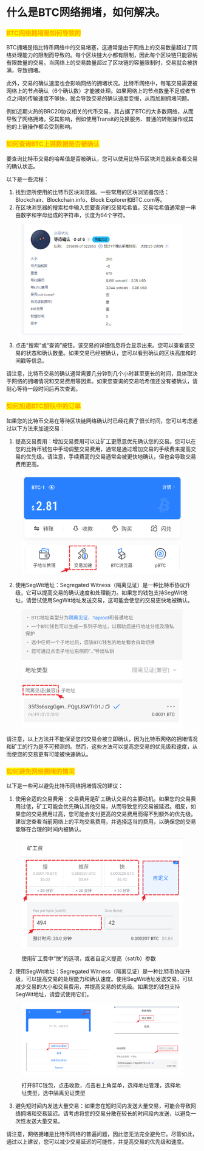 # 什么是BTC网络拥堵，如何解决。

### <mark style="color:orange;">BTC网络拥堵是如何导致的</mark> <a href="#1" id="1"></a>

BTC拥堵是指比特币网络中的交易堵塞，这通常是由于网络上的交易数量超过了网络处理能力的限制而导致的。每个区块链大小都有限制，因此每个区块链只能容纳有限数量的交易。当网络上的交易数量超过了区块链的容量限制时，交易就会被挤满，导致拥堵。

此外，交易的确认速度也会影响网络的拥堵状况。比特币网络中，每笔交易需要被网络上的节点确认（6个确认数）才能被处理。如果网络上的节点数量不足或者节点之间的传输速度不够快，就会导致交易的确认速度变慢，从而加剧拥堵问题。

例如近期火热的BRC20协议相关的代币交易，其占据了BTC的大多数网络，从而导致了网络拥堵。受其影响，例如使用Transit的兑换服务、普通的转账操作或其他的上链操作都会受到影响。

### <mark style="color:orange;">如何查询BTC上链数据是否被确认</mark> <a href="#2" id="2"></a>

要查询比特币交易的哈希值是否被确认，您可以使用比特币区块浏览器来查看交易的确认状态。

以下是一些流程：

1. 找到您所使用的比特币区块浏览器。一些常用的区块浏览器包括：Blockchair、Blockchain.info、Block Explorer和BTC.com等。
2. 在区块浏览器的搜索栏中输入您要查询的交易哈希值。交易哈希值通常是一串由数字和字母组成的字符串，长度为64个字符。

<figure><img src="../../.gitbook/assets/image (36).png" alt=""><figcaption></figcaption></figure>

3. 点击“搜索”或“查询”按钮，该交易的详细信息将会显示出来。您可以查看该交易的状态和确认数量。如果交易已经被确认，您可以看到确认的区块高度和时间戳等信息。

请注意，比特币交易的确认通常需要几分钟到几个小时甚至更长的时间，具体取决于网络的拥堵情况和交易费用等因素。如果您查询的交易哈希值还没有被确认，请耐心等待一段时间后再次查询。

### <mark style="color:orange;">如何加速BTC排队中的订单</mark> <a href="#3" id="3"></a>

如果您的比特币交易在等待区块链网络确认时已经花费了很长时间，您可以考虑通过以下方法来加速交易：

1. 提高交易费用：增加交易费用可以让矿工更愿意优先确认您的交易。您可以在您的比特币钱包中手动调整交易费用，通常是通过增加交易的手续费来提高交易的优先级。请注意，手续费高的交易通常会被更快地确认，但也会导致交易费用更高。

<figure><img src="../../.gitbook/assets/image (5).png" alt=""><figcaption></figcaption></figure>

2. 使用SegWit地址：Segregated Witness（隔离见证）是一种比特币协议升级，它可以提高交易的确认速度和处理能力。如果您的钱包支持SegWit地址，请尝试使用SegWit地址发送交易，这可能会使您的交易更快地被确认。

<figure><img src="../../.gitbook/assets/image (34).png" alt=""><figcaption></figcaption></figure>

请注意，以上方法并不能保证您的交易会被立即确认，因为比特币网络的拥堵情况和矿工的行为是不可预测的。然而，这些方法可以提高您交易的优先级和速度，从而使您的交易更有可能被快速确认。

### <mark style="color:orange;">如何避免网络拥堵的情况</mark>

以下是一些可以避免比特币网络拥堵情况的建议：

1. 使用合适的交易费用：交易费用是矿工确认交易的主要动机。如果您的交易费用过低，矿工可能会优先确认其他交易，从而导致您的交易被延迟。相反，如果您的交易费用过高，您可能会支付更高的交易费用而得不到额外的优先级。建议您查看当前网络上的平均交易费用，并选择适当的费用，以确保您的交易能够在合理的时间内被确认。

<figure><img src="../../.gitbook/assets/image (1) (6).png" alt=""><figcaption><p>使用矿工费中“快”的选项，或者自定义提高（sat/b）参数</p></figcaption></figure>

2. 使用SegWit地址：Segregated Witness（隔离见证）是一种比特币协议升级，可以提高交易的处理能力和确认速度。使用SegWit地址发送交易，可以减少交易的大小和交易费用，并提高交易的优先级。如果您的钱包支持SegWit地址，请尝试使用它们。

<figure><img src="../../.gitbook/assets/555 (1).png" alt=""><figcaption><p>打开BTC钱包，点击收款，点击右上角菜单，选择地址管理，选择地址类型，选中隔离见证类型</p></figcaption></figure>

3. 避免短时间内发送大量交易：如果您在短时间内发送大量交易，可能会导致网络拥堵和交易延迟。请考虑将您的交易分散在较长的时间段内发送，以避免一次性发送大量交易。

请注意，网络拥堵是比特币网络的普遍问题，因此您无法完全避免它。尽管如此，通过以上建议，您可以减少交易延迟的可能性，并提高交易的优先级和速度。
